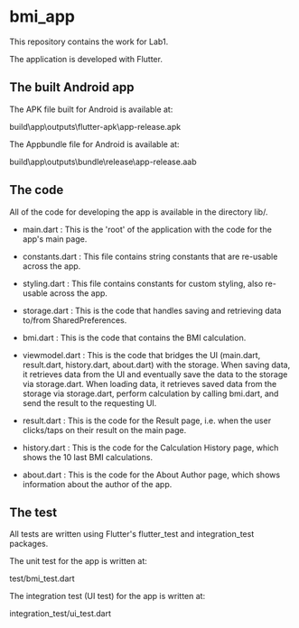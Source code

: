 # bmi_app

This repository contains the work for Lab1.

The application is developed with Flutter.

## The built Android app

The APK file built for Android is available at:

build\app\outputs\flutter-apk\app-release.apk

The Appbundle file for Android is available at:

build\app\outputs\bundle\release\app-release.aab

## The code

All of the code for developing the app is available in the directory lib/.

- main.dart : This is the 'root' of the application with the code for the app's main page.

- constants.dart : This file contains string constants that are re-usable across the app.

- styling.dart : This file contains constants for custom styling, also re-usable across the app.

- storage.dart : This is the code that handles saving and retrieving data to/from SharedPreferences.

- bmi.dart : This is the code that contains the BMI calculation.

- viewmodel.dart : This is the code that bridges the UI (main.dart, result.dart, history.dart, about.dart) with the storage. When saving data, it retrieves data from the UI and eventually save the data to the storage via storage.dart. When loading data, it retrieves saved data from the storage via storage.dart, perform calculation by calling bmi.dart, and send the result to the requesting UI.

- result.dart : This is the code for the Result page, i.e. when the user clicks/taps on their result on the main page.

- history.dart : This is the code for the Calculation History page, which shows the 10 last BMI calculations.

- about.dart : This is the code for the About Author page, which shows information about the author of the app.

## The test

All tests are written using Flutter's flutter_test and integration_test packages.

The unit test for the app is written at:

test/bmi_test.dart

The integration test (UI test) for the app is written at:

integration_test/ui_test.dart


